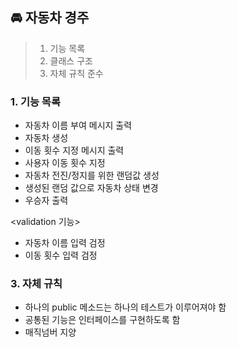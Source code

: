 ## 🚘 자동차 경주
> 1. 기능 목록
> 2. 클래스 구조
> 3. 자체 규칙 준수 

### 1. 기능 목록
- 자동차 이름 부여 메시지 출력 
- 자동차 생성
- 이동 횟수 지정 메시지 출력
- 사용자 이동 횟수 지정
- 자동차 전진/정지를 위한 랜덤값 생성
- 생성된 랜덤 값으로 자동차 상태 변경
- 우승자 출력

<validation 기능>
- 자동차 이름 입력 검정
- 이동 횟수 입력 검정 

### 3. 자체 규칙 
- 하나의 public 메소드는 하나의 테스트가 이루어져야 함
- 공통된 기능은 인터페이스를 구현하도록 함
- 매직넘버 지양